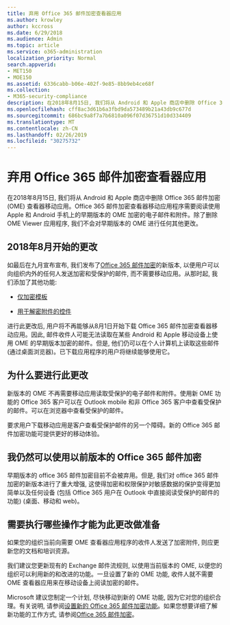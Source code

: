 ```yaml
---
title: 弃用 Office 365 邮件加密查看器应用
ms.author: krowley
author: kccross
ms.date: 6/29/2018
ms.audience: Admin
ms.topic: article
ms.service: o365-administration
localization_priority: Normal
search.appverid:
- MET150
- MOE150
ms.assetid: 6336cabb-b06e-402f-9e85-8bb9eb4ce68f
ms.collection:
- M365-security-compliance
description: 在2018年8月15日, 我们将从 Android 和 Apple 商店中删除 Office 365 邮件加密 (OME) 查看器移动应用。Office 365 邮件加密查看器移动应用程序需要阅读使用 Apple 和 Android 手机上的早期版本的 OME 加密的电子邮件和附件。除了删除 OME Viewer 应用程序, 我们不会对早期版本的 OME 进行任何其他更改。
ms.openlocfilehash: cff8ac3d61b6a3fbd9da573489b21a43db9c677d
ms.sourcegitcommit: 686bc9a8f7a7b6810a096f07d36751d10d334409
ms.translationtype: MT
ms.contentlocale: zh-CN
ms.lasthandoff: 02/26/2019
ms.locfileid: "30275732"
---
```

# <a name="deprecating-office-365-message-encryption-viewer-app"></a>弃用 Office 365 邮件加密查看器应用

在2018年8月15日, 我们将从 Android 和 Apple 商店中删除 Office 365 邮件加密 (OME) 查看器移动应用。Office 365 邮件加密查看器移动应用程序需要阅读使用 Apple 和 Android 手机上的早期版本的 OME 加密的电子邮件和附件。除了删除 OME Viewer 应用程序, 我们不会对早期版本的 OME 进行任何其他更改。
  
## <a name="changes-beginning-august-2018"></a>2018年8月开始的更改

如最后在九月宣布宣布, 我们发布了[Office 365 邮件加密](https://aka.ms/ome2017)的新版本, 以便用户可以向组织内外的任何人发送加密和受保护的邮件, 而不需要移动应用。从那时起, 我们添加了其他功能: 
  
- [仅加密模板](https://aka.ms/encryptonly)
    
- [用于解密附件的控件](https://techcommunity.microsoft.com/t5/Security-Privacy-and-Compliance/Admin-control-for-attachments-now-available-in-Office-365/ba-p/204007)
    
进行此更改后, 用户将不再能够从8月1日开始下载 Office 365 邮件加密查看器移动应用。因此, 邮件收件人可能无法读取在某些 Android 和 Apple 移动设备上使用 OME 的早期版本加密的邮件。但是, 他们仍可以在个人计算机上读取这些邮件 (通过桌面浏览器)。已下载应用程序的用户将继续能够使用它。
  
## <a name="why-this-change-was-made"></a>为什么要进行此更改

新版本的 OME 不再需要移动应用读取受保护的电子邮件和附件。使用新 OME 功能的 Office 365 客户可以在 Outlook mobile 和非 Office 365 客户中查看受保护的邮件。可以在浏览器中查看受保护的邮件。
  
要求用户下载移动应用是客户查看受保护邮件的另一个障碍。新的 Office 365 邮件加密功能可提供更好的移动体验。
  
## <a name="can-i-still-use-the-previous-version-of-office-365-message-encryption"></a>我仍然可以使用以前版本的 Office 365 邮件加密

早期版本的 office 365 邮件加密目前不会被弃用。但是, 我们对 office 365 邮件加密的新版本进行了重大增强, 这使得加密和权限保护对敏感数据的保护变得更加简单以及任何设备 (包括 Office 365 用户在 Outlook 中直接阅读受保护的邮件的功能) (桌面、移动和 web)。 
  
## <a name="what-do-i-need-to-do-to-prepare-for-this-change"></a>需要执行哪些操作才能为此更改做准备

如果您的组织当前向需要 OME 查看器应用程序的收件人发送了加密附件, 则应更新您的文档和培训资源。
  
我们建议您更新现有的 Exchange 邮件流规则, 以使用当前版本的 OME, 以便您的组织可以利用新的和改进的功能。一旦设置了新的 OME 功能, 收件人就不需要 OME 查看器应用来在移动设备上阅读加密的邮件。
  
Microsoft 建议您制定一个计划, 尽快移动到新的 OME 功能, 因为它对您的组织合理。有关说明, 请参阅[设置新的 Office 365 邮件加密功能](set-up-new-message-encryption-capabilities.md)。如果您想要详细了解新功能的工作方式, 请参阅[Office 365 邮件加密](ome.md)。
  

